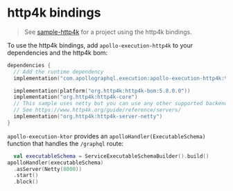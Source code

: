 # http4k bindings

> See [sample-http4k](https://github.com/apollographql/apollo-kotlin-execution/tree/main/sample-http4k) for a project using the http4k bindings.

To use the http4k bindings, add `apollo-execution-http4k` to your dependencies and the http4k bom:

```kotlin
dependencies {
  // Add the runtime dependency
  implementation("com.apollographql.execution:apollo-execution-http4k:%latest_version%")

  implementation(platform("org.http4k:http4k-bom:5.8.0.0"))
  implementation("org.http4k:http4k-core")
  // This sample uses netty but you can use any other supported backend
  // See https://www.http4k.org/guide/reference/servers/
  implementation("org.http4k:http4k-server-netty")
}
```

`apollo-execution-ktor` provides an `apolloHandler(ExecutableSchema)` function that handles the `/graphql` route:

```kotlin
  val executableSchema = ServiceExecutableSchemaBuilder().build()
apolloHandler(executableSchema)
  .asServer(Netty(8000))
  .start()
  .block()
```

